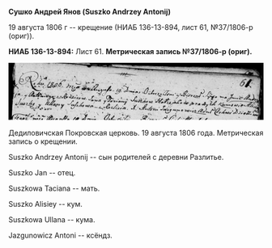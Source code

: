 **Сушко Андрей Янов (Suszko Andrzey Antonij)**

19 августа 1806 г -- крещение (НИАБ 136-13-894, лист 61, №37/1806-р
(ориг)).

**НИАБ 136-13-894:** Лист 61. **Метрическая запись №37/1806-р (ориг).**

![](./media/6cdb69fbd59b66f6b7bc3f18bb63d16037b7f3ae.png)

Дедиловичская Покровская церковь. 19 августа 1806 года. Метрическая
запись о крещении.

Suszko Andrzey Antonij -- сын родителей с деревни Разлитье.

Suszko Jan -- отец.

Suszkowa Taciana -- мать.

Suszko Alisiey -- кум.

Suszkowa Ullana -- кума.

Jazgunowicz Antoni -- ксёндз.
